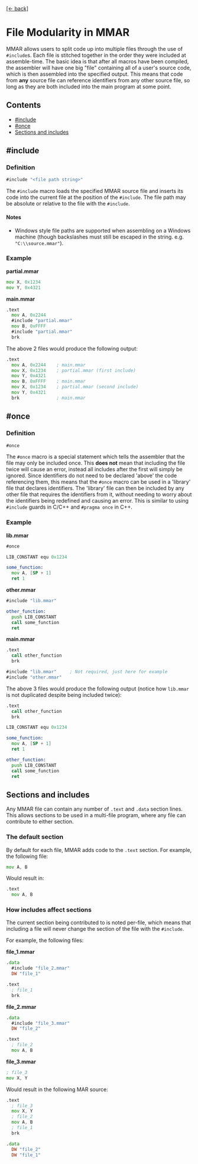[[← back]](./)

# File Modularity in MMAR

MMAR allows users to split code up into multiple files through the use of `#include`s. Each file is stitched together in the order they were included at assemble-time. The basic idea is that after all macros have been compiled, the assembler will have one big "file" containing all of a user's source code, which is then assembled into the specified output. This means that code from **any** source file can reference identifiers from any other source file, so long as they are both included into the main program at some point.

## Contents
- [\#include](#include)
- [\#once](#once)
- [Sections and includes](#sections-and-includes)

## \#include

### Definition
```asm
#include "<file path string>"
```

The `#include` macro loads the specified MMAR source file and inserts its code into the current file at the position of the `#include`. The file path may be absolute or relative to the file with the `#include`.

#### Notes
- Windows style file paths are supported when assembling on a Windows machine (though backslashes must still be escaped in the string. e.g. `"C:\\source.mmar"`).

### Example

**partial.mmar**
```asm
mov X, 0x1234
mov Y, 0x4321
```

**main.mmar**
```asm
.text
  mov A, 0x2244
  #include "partial.mmar"
  mov B, 0xFFFF
  #include "partial.mmar"
  brk
```

The above 2 files would produce the following output:
```asm
.text
  mov A, 0x2244    ; main.mmar
  mov X, 0x1234    ; partial.mmar (first include)
  mov Y, 0x4321
  mov B, 0xFFFF    ; main.mmar
  mov X, 0x1234    ; partial.mmar (second include)
  mov Y, 0x4321
  brk              ; main.mmar
```

## \#once

### Definition
```asm
#once
```

The `#once` macro is a special statement which tells the assembler that the file may only be included once. This **does not** mean that including the file twice will cause an error, instead all includes after the first will simply be ignored. Since identifiers do not need to be declared 'above' the code referencing them, this means that the `#once` macro can be used in a 'library' file that declares identifiers. The 'library' file can then be included by any other file that requires the identifiers from it, without needing to worry about the identifiers being redefined and causing an error. This is similar to using `#include` guards in C/C++ and `#pragma once` in C++.

### Example

**lib.mmar**
```asm
#once

LIB_CONSTANT equ 0x1234

some_function:
  mov A, [SP + 1]
  ret 1
```

**other.mmar**
```asm
#include "lib.mmar"

other_function:
  push LIB_CONSTANT
  call some_function
  ret
```

**main.mmar**
```asm
.text
  call other_function
  brk

#include "lib.mmar"     ; Not required, just here for example
#include "other.mmar"
```

The above 3 files would produce the following output (notice how `lib.mmar` is not duplicated despite being included twice):
```asm
.text
  call other_function
  brk

LIB_CONSTANT equ 0x1234

some_function:
  mov A, [SP + 1]
  ret 1

other_function:
  push LIB_CONSTANT
  call some_function
  ret
```

## Sections and includes

Any MMAR file can contain any number of `.text` and `.data` section lines. This allows sections to be used in a multi-file program, where any file can contribute to either section.

### The default section
By default for each file, MMAR adds code to the `.text` section. For example, the following file:

```asm
mov A, B
```

Would result in:

```asm
.text
  mov A, B
```

### How includes affect sections

The current section being contributed to is noted per-file, which means that including a file will never change the section of the file with the `#include`.

For example, the following files:

**file_1.mmar**
```asm
.data
  #include "file_2.mmar"
  DW "file_1"

.text
  ; file_1
  brk
```

**file_2.mmar**
```asm
.data
  #include "file_3.mmar"
  DW "file_2"

.text
  ; file_2
  mov A, B
```

**file_3.mmar**
```asm
; file_3
mov X, Y
```

Would result in the following MAR source:

```asm
.text
  ; file_3
  mov X, Y
  ; file_2
  mov A, B
  ; file_1
  brk

.data
  DW "file_2"
  DW "file_1"
```